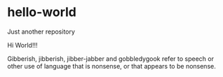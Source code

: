 # hello-world
Just another repository

Hi World!!!

Gibberish, jibberish, jibber-jabber and gobbledygook refer to speech or other use of language that is nonsense, or that appears to be nonsense.
